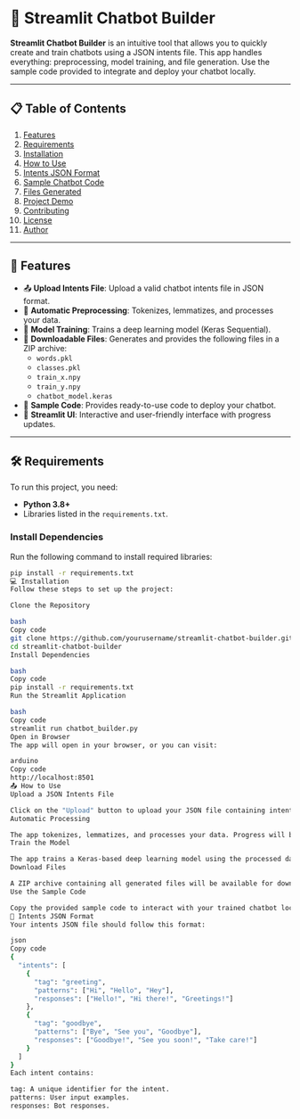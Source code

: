 # 🤖 Streamlit Chatbot Builder  

**Streamlit Chatbot Builder** is an intuitive tool that allows you to quickly create and train chatbots using a JSON intents file. This app handles everything: preprocessing, model training, and file generation. Use the sample code provided to integrate and deploy your chatbot locally.

---

## 📋 Table of Contents  

1. [Features](#features)  
2. [Requirements](#requirements)  
3. [Installation](#installation)  
4. [How to Use](#how-to-use)  
5. [Intents JSON Format](#intents-json-format)  
6. [Sample Chatbot Code](#sample-chatbot-code)  
7. [Files Generated](#files-generated)  
8. [Project Demo](#project-demo)  
9. [Contributing](#contributing)  
10. [License](#license)  
11. [Author](#author)  

---

## 🚀 Features  

- 📤 **Upload Intents File**: Upload a valid chatbot intents file in JSON format.  
- 🔄 **Automatic Preprocessing**: Tokenizes, lemmatizes, and processes your data.  
- 🧠 **Model Training**: Trains a deep learning model (Keras Sequential).  
- 💾 **Downloadable Files**: Generates and provides the following files in a ZIP archive:  
   - `words.pkl`  
   - `classes.pkl`  
   - `train_x.npy`  
   - `train_y.npy`  
   - `chatbot_model.keras`  
- 📝 **Sample Code**: Provides ready-to-use code to deploy your chatbot.  
- 🎈 **Streamlit UI**: Interactive and user-friendly interface with progress updates.  

---

## 🛠️ Requirements  

To run this project, you need:

- **Python 3.8+**  
- Libraries listed in the `requirements.txt`.  

### **Install Dependencies**  

Run the following command to install required libraries:  

```bash
pip install -r requirements.txt
💻 Installation
Follow these steps to set up the project:

Clone the Repository

bash
Copy code
git clone https://github.com/yourusername/streamlit-chatbot-builder.git
cd streamlit-chatbot-builder
Install Dependencies

bash
Copy code
pip install -r requirements.txt
Run the Streamlit Application

bash
Copy code
streamlit run chatbot_builder.py
Open in Browser
The app will open in your browser, or you can visit:

arduino
Copy code
http://localhost:8501
📤 How to Use
Upload a JSON Intents File

Click on the "Upload" button to upload your JSON file containing intents.
Automatic Processing

The app tokenizes, lemmatizes, and processes your data. Progress will be displayed in real-time.
Train the Model

The app trains a Keras-based deep learning model using the processed data.
Download Files

A ZIP archive containing all generated files will be available for download.
Use the Sample Code

Copy the provided sample code to interact with your trained chatbot locally.
📝 Intents JSON Format
Your intents JSON file should follow this format:

json
Copy code
{
  "intents": [
    {
      "tag": "greeting",
      "patterns": ["Hi", "Hello", "Hey"],
      "responses": ["Hello!", "Hi there!", "Greetings!"]
    },
    {
      "tag": "goodbye",
      "patterns": ["Bye", "See you", "Goodbye"],
      "responses": ["Goodbye!", "See you soon!", "Take care!"]
    }
  ]
}
Each intent contains:

tag: A unique identifier for the intent.
patterns: User input examples.
responses: Bot responses.
